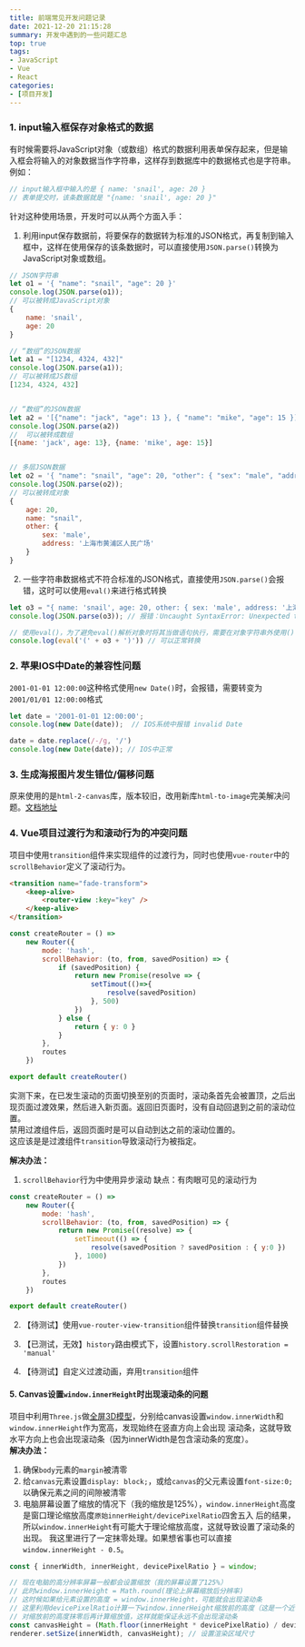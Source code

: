 ```yaml
---
title: 前端常见开发问题记录
date: 2021-12-20 21:15:28
summary: 开发中遇到的一些问题汇总
top: true
tags:
- JavaScript
- Vue
- React
categories:
- [项目开发]
---
```


### 1. input输入框保存对象格式的数据
有时候需要将JavaScript对象（或数组）格式的数据利用表单保存起来，但是输入框会将输入的对象数据当作字符串，这样存到数据库中的数据格式也是字符串。
例如：
```js
// input输入框中输入的是 { name: 'snail', age: 20 }
// 表单提交时，该条数据就是 "{name: 'snail', age: 20 }"
```
针对这种使用场景，开发时可以从两个方面入手：
1. 利用input保存数据前，将要保存的数据转为标准的JSON格式，再复制到输入框中，这样在使用保存的该条数据时，可以直接使用`JSON.parse()`转换为JavaScript对象或数组。
```js
// JSON字符串
let o1 = '{ "name": "snail", "age": 20 }'
console.log(JSON.parse(o1)); 
// 可以被转成JavaScript对象 
{
    name: 'snail', 
    age: 20
}

// “数组”的JSON数据
let a1 = "[1234, 4324, 432]"
console.log(JSON.parse(a1));  
// 可以被转成JS数组 
[1234, 4324, 432]


// “数组”的JSON数据
let a2 = '[{"name": "jack", "age": 13 }, { "name": "mike", "age": 15 }]'
console.log(JSON.parse(a2)) 
//  可以被转成数组 
[{name: 'jack', age: 13}, {name: 'mike', age: 15}]


// 多层JSON数据
let o2 = '{ "name": "snail", "age": 20, "other": { "sex": "male", "address": "上海市黄浦区人民广场" }}'
console.log(JSON.parse(o2)); 
// 可以被转成对象
{
    age: 20,
    name: "snail",
    other: {
        sex: 'male', 
        address: '上海市黄浦区人民广场'
    }
}
```
2. 一些字符串数据格式不符合标准的JSON格式，直接使用`JSON.parse()`会报错，这时可以使用`eval()`来进行格式转换
```js
let o3 = "{ name: 'snail', age: 20, other: { sex: 'male', address: '上海市黄浦区人民广场' }}"
console.log(JSON.parse(o3)); // 报错：Uncaught SyntaxError: Unexpected token n in JSON at position 2

// 使用eval()，为了避免eval()解析对象时将其当做语句执行，需要在对象字符串外使用()包裹，转换数组时，无需加()
console.log(eval('(' + o3 + ')')) // 可以正常转换
```


### 2. 苹果IOS中Date的兼容性问题
`2001-01-01 12:00:00`这种格式使用`new Date()`时，会报错，需要转变为`2001/01/01 12:00:00`格式
```js
let date = '2001-01-01 12:00:00';
console.log(new Date(date));  // IOS系统中报错 invalid Date

date = date.replace(/-/g, '/')
console.log(new Date(date)); // IOS中正常
```

### 3. 生成海报图片发生错位/偏移问题
原来使用的是`html-2-canvas`库，版本较旧，改用新库`html-to-image`完美解决问题。[文档地址](https://www.npmjs.com/package/html-to-image)

### 4. Vue项目过渡行为和滚动行为的冲突问题
项目中使用`transition`组件来实现组件的过渡行为，同时也使用`vue-router`中的`scrollBehavior`定义了滚动行为。
```html
<transition name="fade-transform">
    <keep-alive>
        <router-view :key="key" />
    </keep-alive>
</transition>
```

```js
const createRouter = () =>
    new Router({
        mode: 'hash',
        scrollBehavior: (to, from, savedPosition) => {
            if (savedPosition) {
                return new Promise(resolve => {
                    setTimout(()=>{
                        resolve(savedPosition)
                    }, 500)
                })
            } else {
                return { y: 0 }
            }
        },
        routes
    })

export default createRouter()
```
实测下来，在已发生滚动的页面切换至别的页面时，滚动条首先会被置顶，之后出现页面过渡效果，然后进入新页面。返回旧页面时，没有自动回退到之前的滚动位置。  
禁用过渡组件后，返回页面时是可以自动到达之前的滚动位置的。  
这应该是是过渡组件`transition`导致滚动行为被指定。

**解决办法：**
1. `scrollBehavior`行为中使用异步滚动
缺点：有肉眼可见的滚动行为
```js
const createRouter = () =>
    new Router({
        mode: 'hash',
        scrollBehavior: (to, from, savedPosition) => {
            return new Promise((resolve) => {
                setTimeout(() => {
                    resolve(savedPosition ? savedPosition : { y:0 })
                }, 1000)
            })
        },
        routes
    })

export default createRouter()

```

2. 【待测试】使用`vue-router-view-transition`组件替换`transition`组件替换

3. 【已测试，无效】`history`路由模式下，设置`history.scrollRestoration = 'manual'`

4. 【待测试】自定义过渡动画，弃用`transition`组件


#### 5. Canvas设置`window.innerHeight`时出现滚动条的问题
项目中利用`Three.js`做[全屏3D模型](https://portfolio-snail.vercel.app/demo/three-js)，分别给canvas设置`window.innerWidth`和`window.innerHeight`作为宽高，发现始终在竖直方向上会出现
滚动条，这就导致水平方向上也会出现滚动条（因为innerWidth是包含滚动条的宽度）。  
**解决办法：**
1. 确保`body`元素的`margin`被清零
2. 给`canvas`元素设置`display: block;`，或给`canvas`的父元素设置`font-size:0;`以确保元素之间的间隙被清零
3. 电脑屏幕设置了缩放的情况下（我的缩放是125%），`window.innerHeight`高度是窗口理论缩放高度`原始innerHeight/devicePixelRatio`四舍五入
后的结果，所以`window.innerHeight`有可能大于理论缩放高度，这就导致设置了滚动条的出现。
我这里进行了一定抹零处理。如果想省事也可以直接`window.innerHeight - 0.5`。
```js
const { innerWidth, innerHeight, devicePixelRatio } = window;

// 现在电脑的高分辨率屏幕一般都会设置缩放（我的屏幕设置了125%）
// 此时window.innerHeight = Math.round(理论上屏幕缩放后分辨率)
// 这时候如果给元素设置的高度 = window.innerHeight，可能就会出现滚动条
// 这里利用devicePixelRatio计算一下window.innerHeight缩放前的高度（这是一个近似之后的值）
// 对缩放前的高度抹零后再计算缩放值，这样就能保证永远不会出现滚动条
const canvasHeight = (Math.floor(innerHeight * devicePixelRatio) / devicePixelRatio).toFixed(2);
renderer.setSize(innerWidth, canvasHeight); // 设置渲染区域尺寸
```